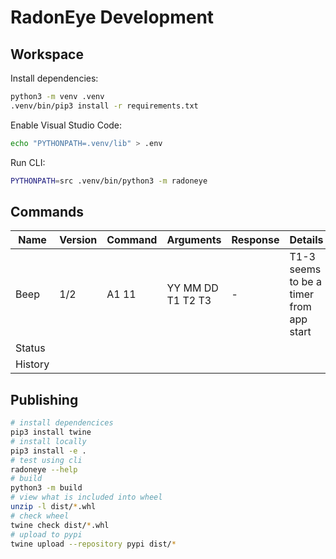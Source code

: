 # RadonEye Development

## Workspace

Install dependencies:

```sh
python3 -m venv .venv
.venv/bin/pip3 install -r requirements.txt
```

Enable Visual Studio Code:

```sh
echo "PYTHONPATH=.venv/lib" > .env
```

Run CLI:

```sh
PYTHONPATH=src .venv/bin/python3 -m radoneye
```

## Commands

| Name    | Version | Command | Arguments         | Response | Details                                 |
| ------- | ------- | ------- | ----------------- | -------- | --------------------------------------- |
| Beep    | 1/2     | A1 11   | YY MM DD T1 T2 T3 | -        | T1-3 seems to be a timer from app start |
| Status  |         |         |                   |          |                                         |
| History |         |         |                   |          |                                         |

## Publishing

```sh
# install dependencices
pip3 install twine
# install locally
pip3 install -e .
# test using cli
radoneye --help
# build
python3 -m build
# view what is included into wheel
unzip -l dist/*.whl
# check wheel
twine check dist/*.whl
# upload to pypi
twine upload --repository pypi dist/*
```
